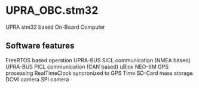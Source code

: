 # UPRA_OBC.stm32
UPRA stm32 based On-Board Computer

## Software features
FreeRTOS based operation
UPRA-BUS SICL communication (NMEA based)
UPRA-BUS PICL communication (CAN based)
uBlox NEO-6M GPS processing
RealTimeClock syncronized to GPS Time
SD-Card mass storage
DCMI camera
SPI camera

